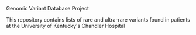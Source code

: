 Genomic Variant Database Project



This repository contains lists of rare and ultra-rare variants found in patients at the University of Kentucky's Chandler Hospital 
